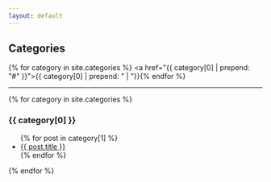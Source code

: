 ```yaml
---
layout: default
---
```


## Categories

{% for category in site.categories %}
<a href="{{ category[0] | prepend: "#" }}">{{ category[0] | prepend: " | "}}</a>{% endfor %}

-----

{% for category in site.categories %}
  <h3>{{ category[0] }}</h3>
  <ul>
    {% for post in category[1] %}
      <li><a href="{{ post.url }}">{{ post.title }}</a></li>
    {% endfor %}
  </ul>
{% endfor %}


